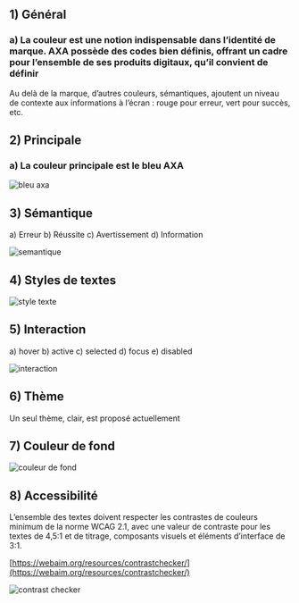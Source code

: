 ## 1) Général

### a) La couleur est une notion indispensable dans l’identité de marque. AXA possède des codes bien définis, offrant un cadre pour l’ensemble de ses produits digitaux, qu’il convient de définir

Au delà de la marque, d’autres couleurs, sémantiques, ajoutent un niveau de contexte aux informations à l’écran&nbsp;: rouge pour erreur, vert pour succès, etc.

## 2) Principale

### a) La couleur principale est le bleu AXA

<p><img src="../../assets/images/colors/colors-01.svg" alt="bleu axa"  /></p>

## 3) Sémantique

a) Erreur
b) Réussite
c) Avertissement
d) Information

<p><img src="../../assets/images/colors/colors-02.svg" alt="semantique" /></p>

## 4) Styles de textes

<p><img src="../../assets/images/colors/colors-03.svg" alt="style texte" /></p>

## 5) Interaction

a) hover
b) active
c) selected
d) focus
e) disabled

<p><img src="../../assets/images/colors/colors-04.svg" alt="interaction" /></p>

## 6) Thème

Un seul thème, clair, est proposé actuellement

## 7) Couleur de fond

<p><img src="../../assets/images/colors/colors-05.svg" alt="couleur de fond" class="tk-markdown__img-fullscreen" /></p>

## 8) Accessibilité

L’ensemble des textes doivent respecter les contrastes de couleurs minimum de la norme WCAG 2.1, avec une valeur de contraste pour les textes de 4,5:1 et de titrage, composants visuels et éléments d’interface de 3:1.

[https://webaim.org/resources/contrastchecker/](https://webaim.org/resources/contrastchecker/)

<p><img src="../../assets/images/colors/contraster.jpg" alt="contrast checker" class="tk-markdown__img-fullscreen" /></p>

